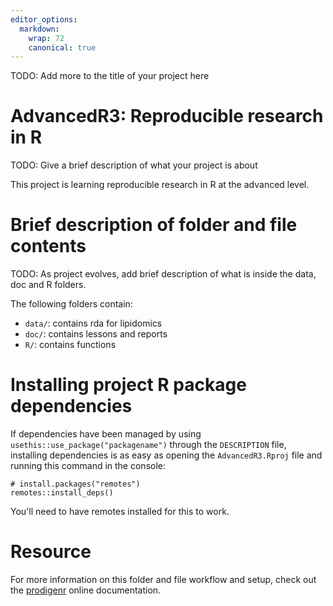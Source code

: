 ```yaml
---
editor_options:
  markdown:
    wrap: 72
    canonical: true
---
```


TODO: Add more to the title of your project here

# AdvancedR3: Reproducible research in R

TODO: Give a brief description of what your project is about

This project is learning reproducible research in R at the advanced
level.

# Brief description of folder and file contents

TODO: As project evolves, add brief description of what is inside the
data, doc and R folders.

The following folders contain:

-   `data/`: contains rda for lipidomics
-   `doc/`: contains lessons and reports
-   `R/`: contains functions

# Installing project R package dependencies

If dependencies have been managed by using
`usethis::use_package("packagename")` through the `DESCRIPTION` file,
installing dependencies is as easy as opening the `AdvancedR3.Rproj`
file and running this command in the console:

    # install.packages("remotes")
    remotes::install_deps()

You'll need to have remotes installed for this to work.

# Resource

For more information on this folder and file workflow and setup, check
out the [prodigenr](https://rostools.github.io/prodigenr) online
documentation.
